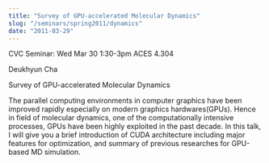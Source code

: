 ```yaml
---
title: "Survey of GPU-accelerated Molecular Dynamics"
slug: "/seminars/spring2011/dynamics"
date: "2011-03-29"
---
```


CVC Seminar: Wed Mar 30 1:30-3pm ACES 4.304

Deukhyun Cha

Survey of GPU-accelerated Molecular Dynamics

The parallel computing environments in computer graphics have been improved rapidly especially on modern graphics hardwares(GPUs). Hence in field of molecular dynamics, one of the computationally intensive processes, GPUs have been highly exploited in the past decade. In this talk, I will give you a brief introduction of CUDA architecture including major features for optimization, and summary of previous researches for GPU-based MD simulation.
